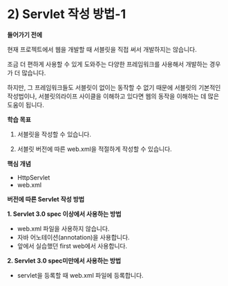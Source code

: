 # 2) Servlet 작성 방법-1

**들어가기 전에**

현재 프로젝트에서 웹을 개발할 때 서블릿을 직접 써서 개발하지는 않습니다.

조금 더 편하게 사용할 수 있게 도와주는 다양한 프레임워크를 사용해서 개발하는 경우가 더 많습니다.

하지만, 그 프레임워크들도 서블릿이 없이는 동작할 수 없기 때문에 서블릿의 기본적인 작성법이나, 서블릿의라이프 사이클을 이해하고 있다면 웹의 동작을 이해하는 데 많은 도움이 됩니다.

**학습 목표**

1) 서블릿을 작성할 수 있습니다.

2) 서블릿 버전에 따른 web.xml을 적절하게 작성할 수 있습니다.

**핵심 개념**

- HttpServlet
- web.xml

**버전에 따른 Servlet 작성 방법**

**1. Servlet 3.0 spec 이상에서 사용하는 방법**

- web.xml 파일을 사용하지 않습니다.
- 자바 어노테이션(annotation)을 사용합니다.
- 앞에서 실습했던 first web에서 사용합니다.

**2. Servlet 3.0 spec미만에서 사용하는 방법**

- servlet을 등록할 때 web.xml 파일에 등록합니다.